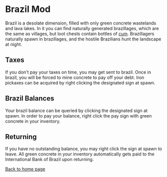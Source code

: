 # Brazil Mod

Brazil is a desolate dimension, filled with only green concrete wastelands and lava lakes. In it you can find naturally generated brazillages, which are the same as villages, but loot chests contain bottles of [cum](cum.md). Brazillagers naturally spawn in brazillages, and the hostile Brazilians hunt the landscape at night.

## Taxes

If you don't pay your taxes on time, you may get sent to brazil. Once in brazil, you will be forced to mine concrete to pay off your debt. Iron pickaxes can be acquired by right clicking the designated sign at spawn.

## Brazil Balances

Your brazil balance can be queried by clicking the designated sign at spawn. In order to pay your balance, right click the pay sign with green concrete in your inventory.

## Returning

If you have no outstanding balance, you may right click the sign at spawn to leave. All green concrete in your inventory automatically gets paid to the International Bank of Brazil upon returning.

[Back to home page](README.md)